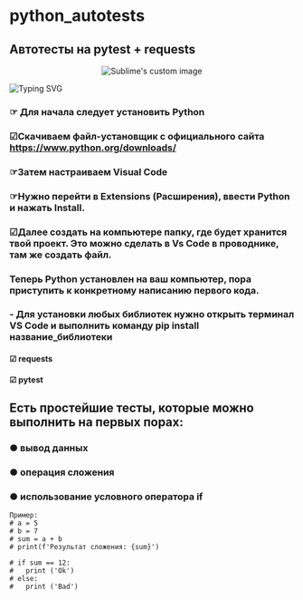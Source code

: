 # python_autotests
## Автотесты на pytest + requests
<p align="center">
  <img src="https://encrypted-tbn0.gstatic.com/images?q=tbn:ANd9GcRewo-srisfh9JRmH0YtylOtzm03AZbzKlOG1erjFODQJfsHGjBKo1x_Hi-vrgkKtejXik&usqp=CAU" alt="Sublime's custom image"/>
</p>

![Typing SVG](https://readme-typing-svg.herokuapp.com?color=%2336BCF7&lines=Автотесты+++Python+++Pytest+++Requests)

### ☞ Для начала следует установить Python
### ☑︎Скачиваем файл-установщик с официального сайта https://www.python.org/downloads/

### ☞Затем настраиваем Visual Code
### ☞Нужно перейти в Extensions (Расширения), ввести Python и нажать Install.
### ☑︎Далее создать на компьютере папку, где будет хранится твой проект. Это можно сделать в Vs Code в проводнике, там же создать файл.
  ###   Теперь Python установлен на ваш компьютер, пора приступить к конкретному написанию первого кода.
###  - Для установки любых библиотек нужно открыть терминал VS Code и выполнить команду pip install название_библиотеки 
 ####   ☑︎ requests
 ####   ☑︎ pytest
  
## Есть простейшие тесты, которые можно выполнить на первых порах:
### ● вывод данных
### ● операция сложения
### ● использование условного оператора if
```
Пример:
# a = 5
# b = 7
# sum = a + b  
# print(f'Результат сложения: {sum}')

# if sum == 12:
#   print ('Ok')
# else:
#   print ('Bad')
```
